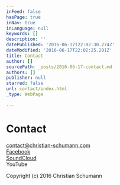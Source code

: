 ```yaml
---
inFeed: false
hasPage: true
inNav: true
inLanguage: null
keywords: []
description: ''
datePublished: '2016-06-17T22:02:30.274Z'
dateModified: '2016-06-17T22:02:25.201Z'
title: Contact
author: []
sourcePath: _posts/2016-06-17-contact.md
authors: []
publisher: null
starred: false
url: contact/index.html
_type: WebPage

---
```

# Contact

contact@christian-schumann.com  
[Facebook][0]  
[SoundCloud][1]  
YouTube

Copyright (c) 2016 Christian Schumann

[][2]

[0]: https://www.facebook.com/ChristianSchumannOfficial/
[1]: https://soundcloud.com/christian-schumann-19
[2]: https://www.youtube.com/channel/UCj56p3tocTxOew_Gu_saDIQ